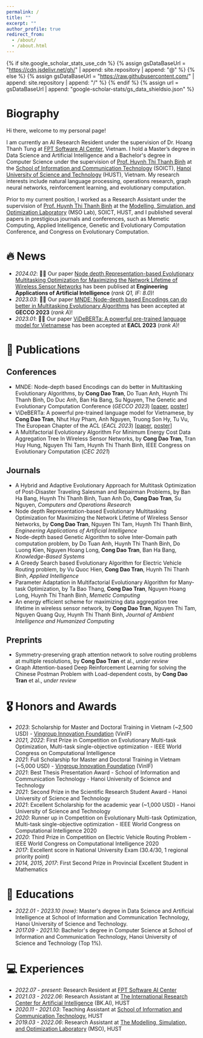 ```yaml
---
permalink: /
title: ""
excerpt: ""
author_profile: true
redirect_from: 
  - /about/
  - /about.html
---
```


{% if site.google_scholar_stats_use_cdn %}
{% assign gsDataBaseUrl = "https://cdn.jsdelivr.net/gh/" | append: site.repository | append: "@" %}
{% else %}
{% assign gsDataBaseUrl = "https://raw.githubusercontent.com/" | append: site.repository | append: "/" %}
{% endif %}
{% assign url = gsDataBaseUrl | append: "google-scholar-stats/gs_data_shieldsio.json" %}

<span class='anchor' id='about-me'></span>

# Biography

Hi there, welcome to my personal page! 

I am currently an AI Research Resident under the supervision of Dr. Hoang Thanh Tung at [FPT Software AI Center](https://www.fpt-aicenter.com/), Vietnam. I hold a Master’s degree in Data Science and Artificial Intelligence and a Bachelor's degree in Computer Science under the supervision of [Prof. Huynh Thi Thanh Binh](https://users.soict.hust.edu.vn/binhht/) at the [School of Information and Communication Technology](https://soict.hust.edu.vn/en/) (SOICT), [Hanoi University of Science and Technology](https://hust.edu.vn/en/) (HUST), Vietnam. My research interests include natural language processing, operations research, graph neural networks, reinforcement learning, and evolutionary computation. 

Prior to my current position, I worked as a Research Assistant under the supervision of [Prof. Huynh Thi Thanh Binh](https://users.soict.hust.edu.vn/binhht/) at the [Modelling, Simulation, and Optimization Laboratory](http://mso.soict.hust.edu.vn/) (MSO Lab), SOICT, HUST, and I published several papers in prestigious journals and conferences, such as Memetic Computing, Applied Intelligence, Genetic and Evolutionary Computation Conference, and Congress on Evolutionary Computation.



# 🔥 News
- *2024.02*: 🎉🎉 Our paper [Node depth Representation-based Evolutionary Multitasking Optimization for Maximizing the Network Lifetime of Wireless Sensor Networks](https://www.sciencedirect.com/science/article/abs/pii/S0952197623016470) has been publised at  **Engineering Applications of Artificial Intelligence** (*rank Q1, IF: 8.0*)!
- *2023.03*: 🎉🎉 Our paper [MNDE: Node-depth based Encodings can do better in Multitasking Evolutionary Algorithms](https://dl.acm.org/doi/abs/10.1145/3583133.3590717) has been accepted at **GECCO 2023** (*rank A*)!
- *2023.01*: 🎉🎉 Our paper [ViDeBERTa: A powerful pre-trained language model for Vietnamese](https://arxiv.org/abs/2301.10439) has been accepted at **EACL 2023** (*rank A*)!

<!-- <details>
  <summary>Old news</summary>

  <div markdown="1">
  - *2022.10*:
  </div>

</details> -->

# 📝 Publications 

<!-- <div class='paper-box'><div class='paper-box-image'><div><div class="badge">Applied Intelligence</div></div></div>
<div class='paper-box-text' markdown="1">

[A greedy search based evolutionary algorithm for electric vehicle routing problem](https://link.springer.com/article/10.1007/s10489-022-03555-8)

Vu Quoc Hien, **Cong Dao Tran**, Huynh Thi Thanh Binh

</div>
</div> -->

## Conferences
- MNDE: Node-depth based Encodings can do better in Multitasking Evolutionary Algorithms, by **Cong Dao Tran**, Do Tuan Anh, Huynh Thi Thanh Binh, Do Duc Anh, Ban Ha Bang, Su Nguyen, The Genetic and Evolutionary Computation Conference (*GECCO 2023*)  [[paper](https://www.researchgate.net/publication/370155027_MNDE_Node-depth_encoding_can_do_better_in_evolutionary_multitask_algorithms_GECCO-2023), [poster](https://drive.google.com/file/d/14BamDd35iQk_-uKrQvikykohMcElUXus/view?usp=sharing)] 
- ViDeBERTa: A powerful pre-trained language model for Vietnamese, by **Cong Dao Tran**, Nhut Huy Pham, Anh Nguyen, Truong Son Hy, Tu Vu, The European Chapter of the ACL (*EACL 2023*) [[paper](https://arxiv.org/abs/2301.10439), [poster](https://drive.google.com/file/d/1DSQhg3z7FDxGsjAONhBpWMIU8_xLT1o5/view?usp=sharing)]
- A Multifactorial Evolutionary Algorithm For Minimum Energy Cost Data Aggregation Tree In Wireless
Sensor Networks, by **Cong Dao Tran**, Tran Huy Hung, Nguyen Thi Tam, Huynh Thi Thanh Binh, IEEE Congress on Evolutionary Computation (*CEC 2021*)

## Journals
- A Hybrid and Adaptive Evolutionary Approach for Multitask Optimization of Post-Disaster Traveling Salesman and Repairman Problems, by Ban Ha Bang, Huynh Thi Thanh Binh, Tuan Anh Do, **Cong Dao Tran**, Su Nguyen, *Computers and Operations Research*
- Node depth Representation-based Evolutionary Multitasking Optimization for Maximizing the Network Lifetime of Wireless Sensor Networks, by **Cong Dao Tran**, Nguyen Thi Tam, Huynh Thi Thanh Binh, *Engineering Applications of Artificial Intelligence*
- Node-depth based Genetic Algorithm to solve Inter-Domain path computation problem, by Do Tuan Anh, Huynh Thi Thanh Binh, Do Luong Kien, Nguyen Hoang Long, **Cong Dao Tran**, Ban Ha Bang, *Knowledge-Based Systems* 
- A Greedy Search based Evolutionary Algorithm for Electric Vehicle Routing problem, by Vu Quoc Hien, **Cong Dao Tran**, Huynh Thi Thanh Binh, *Applied Intelligence*
- Parameter Adaptation in Multifactorial Evolutionary Algorithm for Many-task Optimization, by Ta Bao
Thang, **Cong Dao Tran**, Nguyen Hoang Long, Huynh Thi Thanh Binh, *Memetic Computing*
- An energy efficient scheme for maximizing data aggregation tree lifetime in wireless sensor network, by **Cong Dao Tran**, Nguyen Thi Tam, Nguyen Quang Quy, Huynh Thi Thanh Binh, *Journal of Ambient Intelligence and Humanized Computing*

## Preprints
- Symmetry-preserving graph attention network to solve routing problems at multiple resolutions, by **Cong Dao Tran** et al., *under review*
- Graph Attention-based Deep Reinforcement Learning for solving the Chinese Postman Problem with Load-dependent costs, by **Cong Dao Tran** et al., *under review*

# 🎖 Honors and Awards
- *2023*: Scholarship for Master and Doctoral Training in Vietnam (~2,500 USD) - [Vingroup Innovation Foundation](https://vinif.org/en/) (VinIF)
- *2021, 2022*: First Prize in Competition on Evolutionary Multi-task Optimization, Multi-task single-objective optimization - IEEE World Congress on Computational Intelligence
- *2021*: Full Scholarship for Master and Doctoral Training in Vietnam (~5,000 USD) - [Vingroup Innovation Foundation](https://vinif.org/en/) (VinIF)
- *2021*: Best Thesis Presentation Award - School of Information and Communication Technology - Hanoi University of Science and Technology
- *2021*: Second Prize in the Scientific Research Student Award - Hanoi University of Science and Technology
- *2021*: Excellent Scholarship for the academic year (~1,000 USD) - Hanoi University of Science and Technology
- *2020*: Runner up in Competition on Evolutionary Multi-task Optimization, Multi-task single-objective optimization - IEEE World Congress on Computational Intelligence 2020
- *2020*: Third Prize in Competition on Electric Vehicle Routing Problem - IEEE World Congress on Computational Intelligence 2020
- *2017*: Excellent score in National University Exam (30.4/30, 1 regional priority point)
- *2014, 2015, 2017*: First Second Prize in Provincial Excellent Student in Mathematics


# 📖 Educations
- *2022.01 - 2023.10 (now)*: Master's degree in Data Science and Artificial Intelligence at School of Information and Communication Technology, Hanoi University of Science and Technology.
- *2017.09 - 2021.10*: Bachelor's degree in Computer Science at School of Information and Communication Technology, Hanoi University of Science and Technology (Top 1%). 

<!-- # 💬 Invited Talks
- *2021.06*, Lorem ipsum dolor sit amet, consectetur adipiscing elit. Vivamus ornare aliquet ipsum, ac tempus justo dapibus sit amet. 
- *2021.03*, Lorem ipsum dolor sit amet, consectetur adipiscing elit. Vivamus ornare aliquet ipsum, ac tempus justo dapibus sit amet.  \| [\[video\]](https://github.com/) -->

# 💻 Experiences
- *2022.07 - present*: Research Resident at [FPT Software AI Center](https://www.fpt-aicenter.com/)
- *2021.03 - 2022.06*: Research Assistant at [The International Research Center for Artificial Intelligence](https://bkai.ai/) (BK.AI), HUST
- *2020.11 - 2021.03*: Teaching Assistant at [School of Information and Communication Technology](https://soict.hust.edu.vn/), HUST
- *2019.03 - 2022.06*: Research Assistant at [The Modelling, Simulation, and Optimization Laboratory](http://mso.soict.hust.edu.vn/) (MSO), HUST